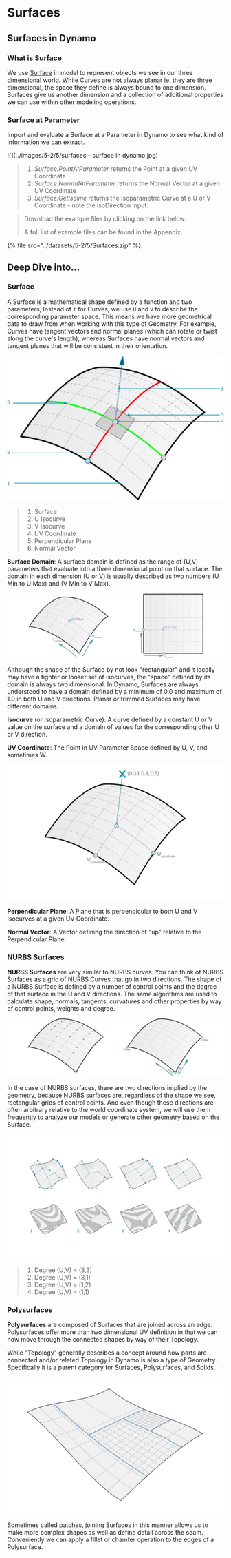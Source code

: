 # Surfaces

## Surfaces in Dynamo

### What is Surface

We use [Surface](5-surfaces.md#surface) in model to represent objects we see in our three dimensional world. While Curves are not always planar ie. they are three dimensional, the space they define is always bound to one dimension. Surfaces give us another dimension and a collection of additional properties we can use within other modeling operations.

### Surface at Parameter

Import and evaluate a Surface at a Parameter in Dynamo to see what kind of information we can extract.

![](../images/5-2/5/surfaces - surface in dynamo.jpg)

> 1. _Surface.PointAtParameter_ returns the Point at a given UV Coordinate
> 2. _Surface.NormalAtParameter_ returns the Normal Vector at a given UV Coordinate
> 3. _Surface.GetIsoline_ returns the Isoparametric Curve at a U or V Coordinate - note the isoDirection input.

> Download the example files by clicking on the link below.
>
> A full list of example files can be found in the Appendix.

{% file src="../datasets/5-2/5/Surfaces.zip" %}

## Deep Dive into...

### Surface

A Surface is a mathematical shape defined by a function and two parameters, Instead of `t` for Curves, we use `U` and `V` to describe the corresponding parameter space. This means we have more geometrical data to draw from when working with this type of Geometry. For example, Curves have tangent vectors and normal planes (which can rotate or twist along the curve's length), whereas Surfaces have normal vectors and tangent planes that will be consistent in their orientation.

![Surface](../images/5-2/5/Surface.jpg)

> 1. Surface
> 2. U Isocurve
> 3. V Isocurve
> 4. UV Coordinate
> 5. Perpendicular Plane
> 6. Normal Vector

**Surface Domain**: A surface domain is defined as the range of (U,V) parameters that evaluate into a three dimensional point on that surface. The domain in each dimension (U or V) is usually described as two numbers (U Min to U Max) and (V Min to V Max).

![Surface](../images/5-2/5/SurfaceParameter.jpg)

Although the shape of the Surface by not look "rectangular" and it locally may have a tighter or looser set of isocurves, the "space" defined by its domain is always two dimensional. In Dynamo, Surfaces are always understood to have a domain defined by a minimum of 0.0 and maximum of 1.0 in both U and V directions. Planar or trimmed Surfaces may have different domains.

**Isocurve** (or Isoparametric Curve): A curve defined by a constant U or V value on the surface and a domain of values for the corresponding other U or V direction.

**UV Coordinate**: The Point in UV Parameter Space defined by U, V, and sometimes W.

![Surface Coordinate](../images/5-2/5/SurfaceCoordinate.jpg)

**Perpendicular Plane**: A Plane that is perpendicular to both U and V Isocurves at a given UV Coordinate.

**Normal Vector**: A Vector defining the direction of "up" relative to the Perpendicular Plane.

### NURBS Surfaces

**NURBS Surfaces** are very similar to NURBS curves. You can think of NURBS Surfaces as a grid of NURBS Curves that go in two directions. The shape of a NURBS Surface is defined by a number of control points and the degree of that surface in the U and V directions. The same algorithms are used to calculate shape, normals, tangents, curvatures and other properties by way of control points, weights and degree.

![NURBS Surface](../images/5-2/5/NURBSsurface.jpg)

In the case of NURBS surfaces, there are two directions implied by the geometry, because NURBS surfaces are, regardless of the shape we see, rectangular grids of control points. And even though these directions are often arbitrary relative to the world coordinate system, we will use them frequently to analyze our models or generate other geometry based on the Surface.

![NURBS Surface](../images/5-2/5/NURBSsurface-Degree.jpg)

> 1. Degree (U,V) = (3,3)
> 2. Degree (U,V) = (3,1)
> 3. Degree (U,V) = (1,2)
> 4. Degree (U,V) = (1,1)

### Polysurfaces

**Polysurfaces** are composed of Surfaces that are joined across an edge. Polysurfaces offer more than two dimensional UV definition in that we can now move through the connected shapes by way of their Topology.

While "Topology" generally describes a concept around how parts are connected and/or related Topology in Dynamo is also a type of Geometry. Specifically it is a parent category for Surfaces, Polysurfaces, and Solids.

![PolySurface](../images/5-2/5/PolySurface.jpg)

Sometimes called patches, joining Surfaces in this manner allows us to make more complex shapes as well as define detail across the seam. Conveniently we can apply a fillet or chamfer operation to the edges of a Polysurface.
